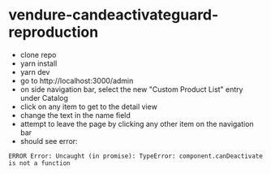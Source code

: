 # vendure-candeactivateguard-reproduction

- clone repo
- yarn install
- yarn dev
- go to http://localhost:3000/admin
- on side navigation bar, select the new "Custom Product List" entry under Catalog
- click on any item to get to the detail view
- change the text in the name field
- attempt to leave the page by clicking any other item on the navigation bar
- should see error:
```
ERROR Error: Uncaught (in promise): TypeError: component.canDeactivate is not a function
```